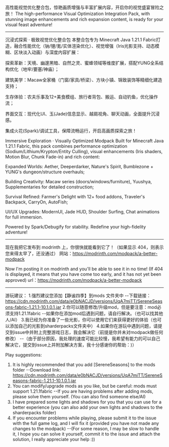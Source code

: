 高性能视觉优化整合包，惊艳画质增强与丰富扩展内容，开启你的视觉盛宴冒险之旅！ 
The high-performance Visual Optimization Integration Pack, with stunning image enhancements and rich expansion content, is ready for your visual feast adventure!

----------------------------------------------------------------------------------------------------------------------------------------------------------------------

沉浸式探索 · 极致视觉优化整合包
本整合包专为 Minecraft Java 1.21.1 Fabric打造，融合性能优化（钠/锂/氪/实体渲染优化）、视觉增强（Iris光影支持、动态模糊、区块淡入动画）与深度内容扩展：

探索革新：天境、幽邃黑暗、自然之灵、蜜蜂领域等维度扩展，搭配YUNG全系结构优化（地牢/要塞/神庙）；

建筑美学：Macaw全家桶（门窗/家具/桥梁）、方块小镇、锦致装饰等精细化建造支持；

生存体验：农夫乐事及12+美食模组、旅行者背包、搬运、自动钓鱼，优化操作流；

界面交互：现代化UI、玉(Jade)信息显示、越肩视角、聊天动画，全面提升沉浸感。

集成火花(Spark)/调试工具，保障流畅运行，开启高画质探索之旅！


Immersive Exploration · Visually Optimized Modpack
Built for Minecraft Java 1.21.1 Fabric, this pack combines performance optimization (Sodium/Lithium/Krypton/Entity Culling), visual enhancements (Iris shaders, Motion Blur, Chunk Fade-in) and rich content:

Expanded Worlds: Aether, Deeperdarker, Nature's Spirit, Bumblezone + YUNG's dungeon/structure overhauls;

Building Creativity: Macaw series (doors/windows/furniture), Yuushya, Supplementaries for detailed construction;

Survival Refined: Farmer's Delight with 12+ food addons, Traveler's Backpack, CarryOn, AutoFish;

UI/UX Upgrades: ModernUI, Jade HUD, Shoulder Surfing, Chat animations for full immersion.

Powered by Spark/Debugify for stability. Redefine your high-fidelity adventure!

---------------------------------------------------------------------------------------------------------------------------------------------------------------------

现在我把它发布到 modrinth 上，你很快就能看到它了！（如果显示 404，则表示您来得太早了，还没通过）
网站：https://modrinth.com/modpack/a-better-modpack

Now I'm posting it on modrinth and you'll be able to see it in no time! (If 404 is displayed, it means that you have come too early, and it has not yet been approved)
url：https://modrinth.com/modpack/a-better-modpack

---------------------------------------------------------------------------------------------------------------------------------------------------------------------

游玩建议：
1.强烈建议您添加【静谧四季】到mods 文件夹中
  --下载链接：https://cdn.modrinth.com/data/e0bNACJD/versions/UqA7miTT/SereneSeasons-fabric-1.21.1-10.1.0.1.jar
2.你可以随意修改/升级mod，但是要注意：mod必须支持1.21.1fabric
  --如果你在添加mod后遇到问题，请自行解决。（也可以找其他人/AI）
3.我已经为你准备了一些光影，你可以使用它们来获得更好的体验（也可以添加自己的光影到sharderpacks文件夹中）
4.如果你在游玩中遇到问题，请提交到issue中并附上完整游戏日志，我会解决它（前提是你并未对modpack做任何修改）
  --（由于部分原因，我处理的速度可能比较慢，我希望有能力的可以自己解决它，提交到issue上并附加解决方案，我十分感谢你的帮助：)）

Play suggestions:
1. It is highly recommended that you add [SereneSeasons] to the mods folder
--Download link: https://cdn.modrinth.com/data/e0bNACJD/versions/UqA7miTT/SereneSeasons-fabric-1.21.1-10.1.0.1.jar
2. You can modify/upgrade mods as you like, but be careful: mods must support 1.21.1fabric
--If you are having problems after adding mods, please solve them yourself. (You can also find someone else/AI)
3. I have prepared some lights and shadows for you that you can use for a better experience (you can also add your own lights and shadows to the sharderpacks folder)
4. If you encounter problems while playing, please submit it to the issue with the full game log, and I will fix it (provided you have not made any changes to the modpack)
--(For some reason, I may be slow to handle it, I hope you can solve it yourself, commit it to the issue and attach the solution, I really appreciate your help :))
